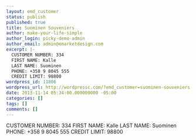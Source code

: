```yaml
---
layout: emd_customer
status: publish
published: true
title: Suominen Souveniers
author: make-your-life-simple
author_login: picky-demo-admin
author_email: admin@emarketdesign.com
excerpt: |-
  CUSTOMER NUMBER: 334
  FIRST NAME: Kalle
  LAST NAME: Suominen
  PHONE: +358 9 8045 555
  CREDIT LIMIT: 98800
wordpress_id: 11806
wordpress_url: http://wordpressc.com/?emd_customer=suominen-souveniers
date: 2013-11-14 05:34:00.000000000 -05:00
categories: []
tags: []
comments: []
---
```

CUSTOMER NUMBER: 334
FIRST NAME: Kalle
LAST NAME: Suominen
PHONE: +358 9 8045 555
CREDIT LIMIT: 98800
